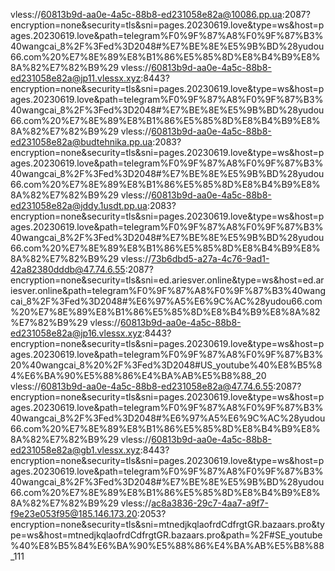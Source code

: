 vless://60813b9d-aa0e-4a5c-88b8-ed231058e82a@10086.pp.ua:2087?encryption=none&security=tls&sni=pages.20230619.love&type=ws&host=pages.20230619.love&path=telegram%F0%9F%87%A8%F0%9F%87%B3%40wangcai_8%2F%3Fed%3D2048#%E7%BE%8E%E5%9B%BD%28yudou66.com%20%E7%8E%89%E8%B1%86%E5%85%8D%E8%B4%B9%E8%8A%82%E7%82%B9%29
vless://60813b9d-aa0e-4a5c-88b8-ed231058e82a@jp11.vlessx.xyz:8443?encryption=none&security=tls&sni=pages.20230619.love&type=ws&host=pages.20230619.love&path=telegram%F0%9F%87%A8%F0%9F%87%B3%40wangcai_8%2F%3Fed%3D2048#%E7%BE%8E%E5%9B%BD%28yudou66.com%20%E7%8E%89%E8%B1%86%E5%85%8D%E8%B4%B9%E8%8A%82%E7%82%B9%29
vless://60813b9d-aa0e-4a5c-88b8-ed231058e82a@budtehnika.pp.ua:2083?encryption=none&security=tls&sni=pages.20230619.love&type=ws&host=pages.20230619.love&path=telegram%F0%9F%87%A8%F0%9F%87%B3%40wangcai_8%2F%3Fed%3D2048#%E7%BE%8E%E5%9B%BD%28yudou66.com%20%E7%8E%89%E8%B1%86%E5%85%8D%E8%B4%B9%E8%8A%82%E7%82%B9%29
vless://60813b9d-aa0e-4a5c-88b8-ed231058e82a@jddy.1usdt.pp.ua:2083?encryption=none&security=tls&sni=pages.20230619.love&type=ws&host=pages.20230619.love&path=telegram%F0%9F%87%A8%F0%9F%87%B3%40wangcai_8%2F%3Fed%3D2048#%E7%BE%8E%E5%9B%BD%28yudou66.com%20%E7%8E%89%E8%B1%86%E5%85%8D%E8%B4%B9%E8%8A%82%E7%82%B9%29
vless://73b6dbd5-a27a-4c76-9ad1-42a82380dddb@47.74.6.55:2087?encryption=none&security=tls&sni=ed.ariesver.online&type=ws&host=ed.ariesver.online&path=telegram%F0%9F%87%A8%F0%9F%87%B3%40wangcai_8%2F%3Fed%3D2048#%E6%97%A5%E6%9C%AC%28yudou66.com%20%E7%8E%89%E8%B1%86%E5%85%8D%E8%B4%B9%E8%8A%82%E7%82%B9%29
vless://60813b9d-aa0e-4a5c-88b8-ed231058e82a@jp16.vlessx.xyz:8443?encryption=none&security=tls&sni=pages.20230619.love&type=ws&host=pages.20230619.love&path=telegram%F0%9F%87%A8%F0%9F%87%B3%20%40wangcai_8%20%2F%3Fed%3D2048#US_youtube%40%E8%B5%84%E6%BA%90%E5%88%86%E4%BA%AB%E5%B8%88_20
vless://60813b9d-aa0e-4a5c-88b8-ed231058e82a@47.74.6.55:2087?encryption=none&security=tls&sni=pages.20230619.love&type=ws&host=pages.20230619.love&path=telegram%F0%9F%87%A8%F0%9F%87%B3%40wangcai_8%2F%3Fed%3D2048#%E6%97%A5%E6%9C%AC%28yudou66.com%20%E7%8E%89%E8%B1%86%E5%85%8D%E8%B4%B9%E8%8A%82%E7%82%B9%29
vless://60813b9d-aa0e-4a5c-88b8-ed231058e82a@gb1.vlessx.xyz:8443?encryption=none&security=tls&sni=pages.20230619.love&type=ws&host=pages.20230619.love&path=telegram%F0%9F%87%A8%F0%9F%87%B3%40wangcai_8%2F%3Fed%3D2048#%E7%BE%8E%E5%9B%BD%28yudou66.com%20%E7%8E%89%E8%B1%86%E5%85%8D%E8%B4%B9%E8%8A%82%E7%82%B9%29
vless://ac8a3836-29c7-4aa7-a9f7-f9e23e053f95@185.146.173.20:2053?encryption=none&security=tls&sni=mtnedjkqlaofrdCdfrgtGR.bazaars.pro&type=ws&host=mtnedjkqlaofrdCdfrgtGR.bazaars.pro&path=%2F#SE_youtube%40%E8%B5%84%E6%BA%90%E5%88%86%E4%BA%AB%E5%B8%88_111
